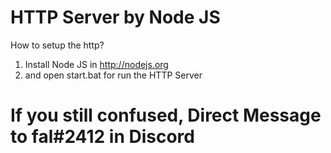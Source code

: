 # HTTP Server by Node JS
How to setup the http?
1. Install Node JS in http://nodejs.org
2. and open start.bat for run the HTTP Server
# If you still confused, Direct Message to fal#2412 in Discord

